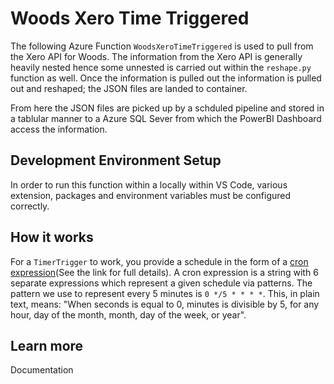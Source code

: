 # Woods Xero Time Triggered

The following Azure Function `WoodsXeroTimeTriggered` is used to pull from the Xero API for Woods. The information from the Xero API is generally heavily nested hence some unnested is carried out within the `reshape.py` function as well. Once the information is pulled out the information is pulled out and reshaped; the JSON files are landed to container. 

From here the JSON files are picked up by a schduled pipeline and stored in a tablular manner to a Azure SQL Sever from which the PowerBI Dashboard access the information.

## Development Environment Setup
In order to run this function within a locally within VS Code, various extension, packages and environment variables must be configured correctly. 


## How it works

For a `TimerTrigger` to work, you provide a schedule in the form of a [cron expression](https://en.wikipedia.org/wiki/Cron#CRON_expression)(See the link for full details). A cron expression is a string with 6 separate expressions which represent a given schedule via patterns. The pattern we use to represent every 5 minutes is `0 */5 * * * *`. This, in plain text, means: "When seconds is equal to 0, minutes is divisible by 5, for any hour, day of the month, month, day of the week, or year".

## Learn more

<TODO> Documentation
